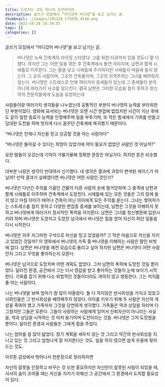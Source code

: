 ```yaml
---
title: 도망치는 것도 하나의 도전이더라.
description: 글쓰기 모임에서 “어디갔어 버나뎃”을 보고 남기는 글.
thumbnail: ./images/195318_175026_4140.png
date: 2022-10-28 18:39:55
tags: []
categories: []
---
```


글쓰기 모임에서 “어디갔어 버나뎃”을 보고 남기는 글.

<!-- more -->

> 버나뎃은 뉴욕 건축계의 라이징 스타였다. 그를 위한 다큐까지 있을 정도니 말 다했다. 하지만 그는 어떤 일을 겪은 후 건축계에서 돌연 사라지며, 남편과 함께 시에틀로 이주한다. 그는 딸을 낳고 시에틀에 주거하지만 시에틀이 마음에 들지 않는다. 그 곳의 사람이며, 그곳의 건축물이며, 그곳의 지역주의는 그녀를 배려하지 않는다. 버나뎃은 스트레스로 인해 여러가지 증세들이 있는데 그 증세들이 본의아니게 여러가지 사고를 일으킨다. 결국 남편은 그러한 모습을 참지 못하고 정신의학 전문의들에게 도움을 요청하는데

사람들이랑 여러가지 생각들을 나누었는데 공통적인 부분이 버나뎃의 능력을 부러워한단 부분이었다. 영화에 묘사되는 버나뎃은 오랜 시간 현업에 없었지만 시간이 지난 후에도 같이 일한 동료가 능력을 인정해주며 일을 부추기며, 또 작은 틈새에서 기회를 만들고 담대한 도전을 하며 멋지게 다시 꿈꾸던 건축계에 복귀했기 때문이다.

“버나뎃은 언제나 자신을 믿고 성공할 것을 아는 사람이다”

“버나뎃은 돌아갈 수 있다는 희망이 있었기에 약이 필요가 없었던 사람인 것 아닐까?”

요런 말들이 오갔는데 기억이 가물가물해 정확한 문장은 아닐거다. 하지만 톤은 비슷했다.

대부분 나랑은 생각이 반대여서 신기했다. 내 생각은 결과에 과정이 변색된 케이스가 아닐까? 만약 결과가 실패였다면 버나뎃은 어떤 사람인 것인가?

버나뎃은 다년간 주의를 기울인 건물이 다른 사람의 손에 철거당하며 그 충격에 남편과 함께 시에틀로 이주하며 건축계에서 도망친다. 시에틀에 있는 모든 것들은 그의 맘에 들지 않고 마침 아이가 태어나 건축이 아닌 아이에게 모든 주의를 쏟는다. 그녀는 쌓여져가는 스트레스를 참지 못하고 다양한 편집증 증세를 보이는데, 남편은 그것을 이해하지 못하고 버나뎃에게 여러가지 정서적인 폭력을 저지른다. 남편은 그녀를 정신병원에 입원시키려 하며 버나뎃은 도망치고 도망친 남극에서 버나뎃은 힘을 얻어 자신이 하던 일들을 다시 시작한다. 

버나뎃은 아주 자그마한 구석으로 자신을 믿고 있었을까? 그 작은 마음으로 자신을 지키고 있었던 것일까? 이 영화에서 버나뎃의 가족 중 버나뎃을 이해하는 사람은 딸인 비밖에 없다. 남편은 버나뎃을 예전 모습으로 돌리고 싶어 하지만 남편은 버나뎃이 어떤 사람인지 그리고 무엇을 좋아하는지 모른다.

버나뎃은 남극으로 도망치며 어떤 계획도 없었다. 그저 남편의 폭력에 도망친 것일 뿐이었다. 달라진 환경, 공간에서 그는 다시 영감을 받고 좋아하는 것들이 눈에 보이기 시작한다. 기회를 잡기 위해 다소 위법적인 것들이더라도 개의치 않고 행동한다. 그는 저지를 줄 아는 사람이다.

나는 버나뎃을 보며 엄마가 참 많이 떠올랐다. 둘 다 적지않은 반사회성을 가지고 있었고 사회인들은 그 반사회성을 배려해주지 않았다. 아이를 키우기 위해 두 사람은 자신의 개성을 죽여야 했고 가족마저 그것을 당연하게 생각했다. 가족들은 약과 상담을 하라며 다그쳤지만 그들은 모른다. 그들이 사랑하는 사람에게 있어서 신뢰자산이 아니라는 사실을, 약과 상담을 시작하는 것 마저 용기이며 도전이라는 것을. 버나뎃은 그저 도망쳤을 뿐이다. 달라진 환경과 사람들은 그에게 힘을 주었다.

나는 엄마를 참 많이 닮았다. 장기 계획을 세우지 않는 것 그리고 약간의 반사회성을 지니고 있는 것 그리고 엄청나게 잘 저지른다는 것도. 일을 하지 않으면 쉽게 우울에 젖어드는 것도. 

아무튼 감상에서 벗어나서 한문장으로 정리하자면

자신의 잘못을 인정하고 바꾸는 것 또한 중요하지만 자신만이 잘못된 사람이 되었을 때, 서서히 숨이 조여올 때는 자신을 지키기 위해선 그 공간에서 그 환경에서 도피할 필요성이 있다.